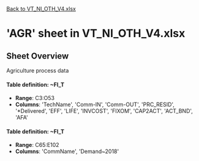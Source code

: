 [Back to VT_NI_OTH_V4.xlsx](README.md)

# 'AGR' sheet in VT_NI_OTH_V4.xlsx

## Sheet Overview

Agriculture process data

#### Table definition: ~FI_T
- **Range**: C3:O53
- **Columns**: 'TechName', 'Comm-IN', 'Comm-OUT', 'PRC_RESID', '*Delivered', 'EFF', 'LIFE', 'INVCOST', 'FIXOM', 'CAP2ACT', 'ACT_BND', 'AFA'

#### Table definition: ~FI_T
- **Range**: C65:E102
- **Columns**: 'CommName', 'Demand\~2018'

